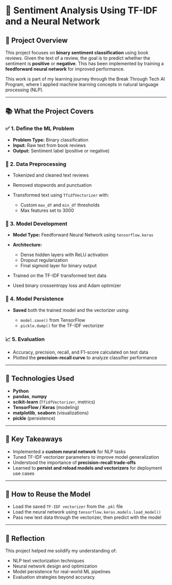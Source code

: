 # 🤖 Sentiment Analysis Using TF-IDF and a Neural Network

## 📝 Project Overview

This project focuses on **binary sentiment classification** using book reviews. Given the text of a review, the goal is to predict whether the sentiment is **positive** or **negative**. This has been implemented by training a **feedforward neural network** for improved performance.

This work is part of my learning journey through the Break Through Tech AI Program, where I applied machine learning concepts in natural language processing (NLP).

---

## 📚 What the Project Covers

### ✅ 1. Define the ML Problem

* **Problem Type:** Binary classification
* **Input:** Raw text from book reviews
* **Output:** Sentiment label (positive or negative)

### 🧹 2. Data Preprocessing

* Tokenized and cleaned text reviews
* Removed stopwords and punctuation
* Transformed text using `TfidfVectorizer` with:

  * Custom `max_df` and `min_df` thresholds
  * Max features set to 3000

### 🤖 3. Model Development

* **Model Type:** Feedforward Neural Network using `tensorflow.keras`
* **Architecture:**

  * Dense hidden layers with ReLU activation
  * Dropout regularization
  * Final sigmoid layer for binary output
* Trained on the TF-IDF transformed text data
* Used binary crossentropy loss and Adam optimizer

### 💾 4. Model Persistence

* **Saved** both the trained model and the vectorizer using:

  * `model.save()` from TensorFlow
  * `pickle.dump()` for the TF-IDF vectorizer

### 📈 5. Evaluation

* Accuracy, precision, recall, and F1-score calculated on test data
* Plotted the **precision-recall curve** to analyze classifier performance

---

## 🔧 Technologies Used

* **Python**
* **pandas**, **numpy**
* **scikit-learn** (`TfidfVectorizer`, metrics)
* **TensorFlow / Keras** (modeling)
* **matplotlib**, **seaborn** (visualizations)
* **pickle** (persistence)

---

## 🎯 Key Takeaways

* Implemented a **custom neural network** for NLP tasks
* Tuned TF-IDF vectorizer parameters to improve model generalization
* Understood the importance of **precision-recall trade-offs**
* Learned to **persist and reload models and vectorizers** for deployment use cases

---

## 📌 How to Reuse the Model

* Load the saved `TF-IDF vectorizer` from the `.pkl` file
* Load the neural network using `tensorflow.keras.models.load_model()`
* Pass new text data through the vectorizer, then predict with the model

---

## 🤔 Reflection

This project helped me solidify my understanding of:

* NLP text vectorization techniques
* Neural network design and optimization
* Model persistence for real-world ML pipelines
* Evaluation strategies beyond accuracy


